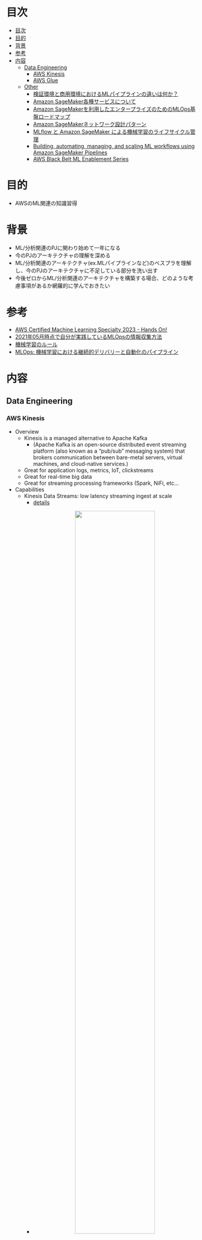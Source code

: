 # 目次
- [目次](#目次)
- [目的](#目的)
- [背景](#背景)
- [参考](#参考)
- [内容](#内容)
  - [Data Engineering](#data-engineering)
    - [AWS Kinesis](#aws-kinesis)
    - [AWS Glue](#aws-glue)
  - [Other](#other)
    - [検証環境と商用環境におけるMLパイプラインの違いは何か？](#検証環境と商用環境におけるmlパイプラインの違いは何か)
    - [Amazon SageMaker各種サービスについて](#amazon-sagemaker各種サービスについて)
    - [Amazon SageMakerを利用したエンタープライズのためのMLOps基盤ロードマップ](#amazon-sagemakerを利用したエンタープライズのためのmlops基盤ロードマップ)
    - [Amazon SageMakerネットワーク設計パターン](#amazon-sagemakerネットワーク設計パターン)
    - [MLflow と Amazon SageMaker による機械学習のライフサイクル管理](#mlflow-と-amazon-sagemaker-による機械学習のライフサイクル管理)
    - [Building, automating, managing, and scaling ML workflows using Amazon SageMaker Pipelines](#building-automating-managing-and-scaling-ml-workflows-using-amazon-sagemaker-pipelines)
    - [AWS Black Belt ML Enablement Series](#aws-black-belt-ml-enablement-series)
# 目的
- AWSのML関連の知識習得
# 背景
- ML/分析関連のPJに関わり始めて一年になる
- 今のPJのアーキテクチャの理解を深める
- ML/分析関連のアーキテクチャ(ex.MLパイプラインなど)のベスプラを理解し、今のPJのアーキテクチャに不足している部分を洗い出す
- 今後ゼロからML/分析関連のアーキテクチャを構築する場合、どのような考慮事項があるか網羅的に学んでおきたい
# 参考
- [AWS Certified Machine Learning Specialty 2023 - Hands On!](https://www.udemy.com/course/aws-machine-learning/)
- [2021年05月時点で自分が実践しているMLOpsの情報収集方法](https://shunyaueta.com/posts/2021-05-29/)
- [機械学習のルール](https://developers.google.com/machine-learning/guides/rules-of-ml)
- [MLOps: 機械学習における継続的デリバリーと自動化のパイプライン](https://cloud.google.com/architecture/mlops-continuous-delivery-and-automation-pipelines-in-machine-learning)
# 内容
## Data Engineering
### AWS Kinesis
- Overview
  - Kinesis is a managed alternative to Apache Kafka
    - (Apache Kafka is an open-source distributed event streaming platform (also known as a “pub/sub” messaging system) that brokers communication between bare-metal servers, virtual machines, and cloud-native services.)
  - Great for application logs, metrics, IoT, clickstreams
  - Great for real-time big data
  - Great for streaming processing frameworks (Spark, NiFi, etc...
- Capabilities
  - Kinesis Data Streams: low latency streaming ingest at scale
    - [details](https://docs.aws.amazon.com/streams/latest/dev/key-concepts.html)
    - <p align='center'><img src='./img/README_2023-02-04-15-49-46.png' width='70%'></p>
  - Kinesis Data Analytics: perform real-time analytics on streams using SQL
    - Use cases
      - Streaming ETL: select columns, make simple transformations, on streaming data
      - Continuous metric generation: live leaderboard for a mobile game
      - Responsive analytics: look for certain criteria and build alerting (filtering)
    - [リアルタイム分析がやりたい！はじめての Kinesis Data Analytics](https://dev.classmethod.jp/articles/first-time-kinesis-data-analytics/)
    - [Kinesis Data Analytics Studioでストリーミングデータを可視化してみた](https://dev.classmethod.jp/articles/visualize_with_kinesis-data-analytics-studio/)
    - <p align='center'><img src='./img/README_2023-02-04-16-21-04.png' width='70%'></p>
  - Kinesis Data Firehose: load streams into S3, Redshift, ElasticSearch & Splunk
    - <p align='center'><img src='./img/README_2023-02-04-15-48-54.png' width='70%'></p>
  - Kinesis Video Streams: meant for streaming video in real-time
    - [AWS IoT 再入門ブログリレー Amazon Kinesis Video Streams編](https://dev.classmethod.jp/articles/re-introduction-iot-2021-amazon-kinesis-video-streams/)
    - <p align='center'><img src='./img/README_2023-02-04-16-49-21.png' width='70%'></p>
- Architecture
  - [Amazon Kinesis Data Analytics Studio の概要 – SQL、Python、または Scala を使用してストリーミングデータをすばやく操作する](https://aws.amazon.com/jp/blogs/news/introducing-amazon-kinesis-data-analytics-studio-quickly-interact-with-streaming-data-using-sql-python-or-scala/)
  - <p align='center'><img src='./img/README_2023-02-04-15-23-57.png' width='70%'></p>
### AWS Glue
- Overview
  - Discover and organize data
  - Transform, prepare, and clean data for analysis
  - Build and monitor data pipelines
- Components
  - console
  - Data Catalog
  - crawler and classifiers
  - ETL operations
  - jobs system (workflow)
- Architecture
  - <p align='center'><img src='./img/README_2023-04-01-17-51-54.png' width='70%'></p>
  - [AWS Black Belt Online Seminar](https://pages.awscloud.com/rs/112-TZM-766/images/AWS-Black-Belt_2023_AWS-Glue_0331_v1.pdf)
- ref
  - [AWS再入門ブログリレー2022 AWS Glue編](https://dev.classmethod.jp/articles/re-introduction-2022-aws-glue/)
## Other
### 検証環境と商用環境におけるMLパイプラインの違いは何か？
- ChatGPTの回答
  - 検証環境と商用環境におけるMLパイプラインの違いは、主に以下のような点があります。
      - 数量の差: 検証環境では、少量のデータを使用してモデルを開発し、評価するために使用されます。 一方、商用環境では、大量のデータを処理し、大規模なインフラストラクチャを使用して運用されます。
      - 要件の差: 検証環境では、モデルの性能を測定するために、準確性や精度などのメトリクスが重視されます。一方、商用環境では、実際のビジネスニーズに合わせて、スケーラビリティや可用性などの要件が重視されます。
      - セキュリティーの差: 検証環境では、データのセキュリティーは重視されませんが、商用環境では、顧客データなどの個人情報の保護が求められるため、より高いセキュリティーが求められます。
      - 公開の差: 検証環境では、結果や処理結果は限られたチームや関係者にのみ公開されます。 一方、商用環境では、顧客や消費者に対して公開されるため、準確性や品質が高くなければならないです。
  - また、検証環境では、実験的なアプローチを取り、多くのパラメータを試すことができますが、商用環境では、実用性を考慮し、最適なパラメータを選択することが求められます。
  - 検証環境と商用環境では、それぞれ異なるニーズに対応しなければならないため、それぞれ独自のMLパイプラインを構築する必要があります。
- GCPの図的に表してたやつ
  - [MLOps: 機械学習における継続的デリバリーと自動化のパイプライン](https://cloud.google.com/architecture/mlops-continuous-delivery-and-automation-pipelines-in-machine-learning)
  - <p align='center'><img src='./img/README_2023-01-22-15-59-50.png' width='70%'></p>
### Amazon SageMaker各種サービスについて
- [Amazon SageMakerサービスまとめ](https://qiita.com/knowledgecommunication/items/1350af15e8adda0971ae)
- [AWS再入門ブログリレー2022 Amazon SageMaker 編](https://dev.classmethod.jp/articles/re-introduction-2022-sagemaker/)
- [[Amazon SageMaker Data Wrangler] 機械学習用データを簡単で最速に準備できる機能を使ってみた](https://dev.classmethod.jp/articles/amazon-sagemaker-data-wrangler-with-demo-titanic/)
- [Amazon SageMaker Data Wrangler が Amazon EMR Presto をビッグデータクエリエンジンとしてサポート](https://aws.amazon.com/jp/about-aws/whats-new/2022/12/sagemaker-data-wrangler-supports-amazon-emr-presto-data-source-query-engine/)
- [AWS が実現する MLOps のためのツール群のご紹介](https://pages.awscloud.com/rs/112-TZM-766/images/3.AWS_MLOps_Tool.pdf)
  - Sagemeker vs MWAA(Managed Wrokflow for Apache Airflow) vs Step Functionsについて記載されている
### [Amazon SageMakerを利用したエンタープライズのためのMLOps基盤ロードマップ](https://aws.amazon.com/jp/blogs/news/mlops-foundation-roadmap-for-enterprises-with-amazon-sagemaker-jp/)
- 前提
  - 柔軟性
    - データサイエンティストはどんなフレームワーク (TensorFlow や PyTorch など) にも対応できる
  - 再現性
    - データサイエンティストは過去の実験（コード、データ、結果）を再現または観測できる
  - 再利用性
    - データサイエンティストとMLエンジニアはソースコードと ML パイプラインを再利用することで、不整合やコスト増を回避できる
  - スケーラビリティ
    - データサイエンティストとMLエンジニアは、リソースとサービスをオンデマンドで拡張できる
  - 監査性
    - データサイエンティスト、IT、法務部門は、ログ、バージョン、アーティファクトとデータの依存関係を監査できる
  - 一貫性
    - MLOps は複数の環境で構成されているため、基盤は環境間のばらつきを排除する必要がある

- MLOps 成熟度モデル
  - Overview
    - 初期 (Initial)フェーズ
      - データサイエンティストは SageMakerサービスを使用して AWS上でモデルを実験、構築、学習、デプロイ
      - 推奨される開発環境はAmazon SageMaker Studio
      - この環境では、データサイエンティストが Studio ノートブックに基づいて、実験や共同作業を行える
    - 反復可能 (Repeatable)フェーズ
      - 次のステップはデータを前処理し、モデルを構築・学習するための自動ワークフロー (MLパイプライン) を作成する
      - データサイエンティストは、MLエンジニアとそれぞれ別の環境で協力して、Amazon SageMaker Pipelinesを使用してオーケストレーションされた、堅牢で本番稼働可能なアルゴリズムとソースコードを作成
      - 生成されたモデルは Amazon SageMaker Model Registryに保存され、ベンチマークされる
    - 信頼可能 (Reliable) フェーズ
      - モデルはMLパイプラインで生成されていますが、production環境に移行する前にテストする必要がある
      - そのため、このフェーズでは、分離されたstaging環境（またはpre-production環境）において、モデルやこれをトリガーがするインフラストラクチャの両方に対して自動テストを導入する
      - staging環境とは、production環境をシミュレートするための環境
      - テストが正常に実行されると、モデルは分離されたproduction環境にデプロイされる
      - 複数の環境をまたいでモデルをデプロイするためには、手動による評価と承認が必要
    - スケーラブルフェーズ
      - 最初の MLソリューションを本番稼働させた後は、複数のデータサイエンスチームが数十または数百の MLユースケースを共同で運用できるようにするために MLOps基盤を拡張する必要がある
      - このフェーズでは、ソリューションのテンプレート化を導入する
      - これにより、新たに製品化するソリューションの開発時間を数週間から数日に短縮し、このソリューションが価値を発揮するまでの期間を短縮する
      - さらに、セキュアなMLOps環境のインスタンス化を自動化して、複数のチームがそれぞれ所有するデータを自身で操作できるようにすることで、IT部門への依存とオーバーヘッドを減らす
  - Details
    - 初期 (Initial)フェーズ
      - <p align='center'><img src='./img/README_2023-04-02-19-56-12.png' width='30%'></p>
    - 反復可能 (Repeatable)フェーズ
      - <p align='center'><img src='./img/README_2023-04-02-20-13-59.png' width='100%'></p>
    - 信頼可能 (Reliable) フェーズ
      - <p align='center'><img src='./img/README_2023-04-16-18-10-37.png' width='100%'></p>
      - <p align='center'><img src='./img/README_2023-04-16-18-13-27.png' width='100%'></p>
    - スケーラブルフェーズ
      - <p align='center'><img src='./img/README_2023-04-16-18-22-02.png' width='100%'></p>
      - <p align='center'><img src='./img/README_2023-04-16-18-30-30.png' width='100%'></p>
  - Remarks
    - 反復可能 (Repeatable)フェーズ
      - ノートブックからMLパイプラインへ
        - 学習
          - <p align='center'><img src='./img/README_2023-04-02-20-47-17.png' width='70%'></p>
        - バッチ推論
          - <p align='center'><img src='./img/README_2023-04-02-20-51-52.png' width='50%'></p>
      - リポジトリのブランチとCI/CDの標準化
        - <p align='center'><img src='./img/README_2023-04-16-18-07-35.png' width='70%'></p>
      - データ構造の標準化
        - <p align='center'><img src='./img/README_2023-04-16-18-08-47.png' width='70%'></p>
    - 信頼可能 (Reliable) フェーズ
      - モデルをデプロイするCI/CD
        - <p align='center'><img src='./img/README_2023-04-16-18-14-25.png' width='70%'></p>
      - データレイクとMLOpsの統合
        - <p align='center'><img src='./img/README_2023-04-16-18-17-13.png' width='100%'></p>
    - ペルソナと担当する運用、それに必要な技術のまとめ
      - <p align='center'><img src='./img/README_2023-04-16-18-31-59.png' width='100%'></p>
### Amazon SageMakerネットワーク設計パターン
- [【Amazon SageMaker】ネットワーク設計パターンをまとめてみた](https://dev.classmethod.jp/articles/sagemaker-network-vpc-architecture-2022-04/)
- [閉域網で Amazon SageMaker を利用する際のポイントと手順](https://aws.amazon.com/jp/blogs/news/internet-free-sagemaker/)
### [MLflow と Amazon SageMaker による機械学習のライフサイクル管理](https://aws.amazon.com/jp/blogs/news/machine-learning-managing-your-machine-learning-lifecycle-with-mlflow-and-amazon-sagemaker/)
- アーキテクチャの概要
  - MLflow TrackingサーバーをDocker化し、Fargate上でホストする
  - MLflow TrackingサーバーのアーティファクトストアとしてS3バケットを、バックエンドストアとして Amazon RDS for MySQL インスタンスを使用
  - <p align='center'><img src='./img/README_2023-05-04-16-21-18.png' width='70%'></p>
### [Building, automating, managing, and scaling ML workflows using Amazon SageMaker Pipelines](https://aws.amazon.com/jp/blogs/machine-learning/building-automating-managing-and-scaling-ml-workflows-using-amazon-sagemaker-pipelines/)
- <p align='center'><img src='./img/README_2023-05-04-16-26-30.png' width='70%'></p>
- <p align='center'><img src='./img/README_2023-05-04-16-26-49.png' width='70%'></p>
### [AWS Black Belt ML Enablement Series](https://aws.amazon.com/jp/blogs/news/tag/ml-enablement-series/)
- 印象に残った箇所のみキャプチャ
- [【ML-Ligiht-01】機械学習モデル開発プロジェクトの進め方](https://pages.awscloud.com/rs/112-TZM-766/images/202205_AWS_Black_Belt_AWS_AIML_Light_01_Introduction.pdf)
  - <p align='center'><img src='./img/README_2023-04-30-16-24-10.png' width='70%'></p>
  - <p align='center'><img src='./img/README_2023-04-30-16-23-01.png' width='70%'></p>
  - <p align='center'><img src='./img/README_2023-04-30-16-05-38.png' width='70%'></p>
  - <p align='center'><img src='./img/README_2023-04-30-16-03-03.png' width='70%'></p>
  - <p align='center'><img src='./img/README_2023-04-30-16-03-39.png' width='70%'></p>
  - <p align='center'><img src='./img/README_2023-04-30-16-09-38.png' width='70%'></p>
  - <p align='center'><img src='./img/README_2023-04-30-16-12-15.png' width='70%'></p>
- [【ML-Ligiht-02】機械学習モデルの開発環境を構築する](https://pages.awscloud.com/rs/112-TZM-766/images/202206_AWS_Black_Belt_AWS_AIML_Light_02_EnvironmentSetup.pdf)
  - <p align='center'><img src='./img/README_2023-04-30-16-45-57.png' width='70%'></p>
  - <p align='center'><img src='./img/README_2023-04-30-16-45-31.png' width='70%'></p>
  - [開発環境構築手順書の例](https://docs.wantedly.dev/fields/dev-tools/codespaces)
  - <p align='center'><img src='./img/README_2023-04-30-17-03-48.png' width='70%'></p>
  - <p align='center'><img src='./img/README_2023-04-30-17-07-50.png' width='70%'></p>
  - <p align='center'><img src='./img/README_2023-04-30-17-09-26.png' width='70%'></p>
  - <p align='center'><img src='./img/README_2023-04-30-17-09-55.png' width='70%'></p>
  - <p align='center'><img src='./img/README_2023-04-30-17-10-15.png' width='70%'></p>
- [【ML-Dark-01】Amazon SageMaker Training 機械学習のモデル開発の試行錯誤を簡単にする](https://pages.awscloud.com/rs/112-TZM-766/images/202205_AWS_Black_Belt_AIML_Dark_01_AmazonSageMakerTraining.pdf)
  - <p align='center'><img src='./img/README_2023-04-30-17-30-25.png' width='70%'></p>
  - <p align='center'><img src='./img/README_2023-04-30-17-33-22.png' width='70%'></p>
  - <p align='center'><img src='./img/README_2023-04-30-17-33-43.png' width='70%'></p>
  - <p align='center'><img src='./img/README_2023-04-30-17-36-09.png' width='70%'></p>
- [【ML-Dark-02】Amazon SageMakerによる実験管理](https://pages.awscloud.com/rs/112-TZM-766/images/202207_AWS_Black_Belt_AWS_AIML_Dark_02_Experiments_Management.pdf)
  - <p align='center'><img src='./img/README_2023-05-03-15-38-33.png' width='70%'></p>
  - <p align='center'><img src='./img/README_2023-04-30-15-44-43.png' width='70%'></p>
  - <p align='center'><img src='./img/README_2023-04-30-17-46-49.png' width='70%'></p>
  - <p align='center'><img src='./img/README_2023-04-30-17-51-06.png' width='70%'></p>
  - <p align='center'><img src='./img/README_2023-04-30-17-51-25.png' width='70%'></p>
  - <p align='center'><img src='./img/README_2023-04-30-17-51-42.png' width='70%'></p>
  - <p align='center'><img src='./img/README_2023-04-30-17-52-02.png' width='70%'></p>
  - <p align='center'><img src='./img/README_2023-04-30-17-52-33.png' width='70%'></p>
  - <p align='center'><img src='./img/README_2023-04-30-17-56-31.png' width='70%'></p>
  - <p align='center'><img src='./img/README_2023-04-30-17-56-47.png' width='70%'></p>
  - <p align='center'><img src='./img/README_2023-04-30-17-57-06.png' width='70%'></p>
  - <p align='center'><img src='./img/README_2023-04-30-17-57-29.png' width='70%'></p>
- [【ML-Dark-03】Amazon SageMaker 推論 Part1 推論の頻出課題とSageMakerによる解決方法](https://pages.awscloud.com/rs/112-TZM-766/images/202208_AWS_Black_Belt_AWS_ML_Enablement_Dark_03.pdf)
  - <p align='center'><img src='./img/README_2023-05-03-15-40-34.png' width='70%'></p>
  - <p align='center'><img src='./img/README_2023-05-03-14-51-25.png' width='70%'></p>
  - <p align='center'><img src='./img/README_2023-05-03-14-53-01.png' width='70%'></p>
  - <p align='center'><img src='./img/README_2023-05-03-14-53-54.png' width='70%'></p>
  - <p align='center'><img src='./img/README_2023-05-03-14-54-17.png' width='70%'></p>
  - <p align='center'><img src='./img/README_2023-05-03-14-56-37.png' width='70%'></p>
  - <p align='center'><img src='./img/README_2023-05-03-15-01-25.png' width='70%'></p>
  - <p align='center'><img src='./img/README_2023-05-03-15-01-41.png' width='70%'></p>
  - <p align='center'><img src='./img/README_2023-05-03-15-02-02.png' width='70%'></p>
  - <p align='center'><img src='./img/README_2023-05-03-15-03-49.png' width='70%'></p>
- [【ML-Dark-04】Amazon SageMaker 推論 Part2 すぐにプロダクション利用できる！モデルをデプロイして推論する方法](https://pages.awscloud.com/rs/112-TZM-766/images/AWS-Black-Belt_2022_Amazon-SageMaker-Inference-Part-2_0831_v1.pdf)
  - <p align='center'><img src='./img/README_2023-05-03-15-41-03.png' width='70%'></p>
  - <p align='center'><img src='./img/README_2023-05-03-15-24-34.png' width='70%'></p>
  - <p align='center'><img src='./img/README_2023-05-03-15-25-20.png' width='70%'></p>
  - <p align='center'><img src='./img/README_2023-05-03-15-27-48.png' width='70%'></p>
- [【ML-Dark-05】Amazon SageMaker 推論 Part3 もう悩まない︕機械学習モデルのデプロイパターンと戦略](https://pages.awscloud.com/rs/112-TZM-766/images/AWS-Black-Belt_2022_Amazon-SageMaker-Inference-Part-3_1014_v1.pdf)
  - <p align='center'><img src='./img/README_2023-05-03-15-36-44.png' width='70%'></p>
  - <p align='center'><img src='./img/README_2023-05-03-15-42-31.png' width='70%'></p>
  - <p align='center'><img src='./img/README_2023-05-03-15-43-50.png' width='70%'></p>
  - <p align='center'><img src='./img/README_2023-05-04-15-48-46.png' width='70%'></p>
  - <p align='center'><img src='./img/README_2023-05-04-15-49-04.png' width='70%'></p>
  - <p align='center'><img src='./img/README_2023-05-04-15-49-22.png' width='70%'></p>
  - <p align='center'><img src='./img/README_2023-05-04-15-58-47.png' width='70%'></p>
  - <p align='center'><img src='./img/README_2023-05-04-15-59-04.png' width='70%'></p>
  - <p align='center'><img src='./img/README_2023-05-04-15-59-37.png' width='70%'></p>
  - <p align='center'><img src='./img/README_2023-05-04-16-00-02.png' width='70%'></p>
  - <p align='center'><img src='./img/README_2023-05-04-16-00-28.png' width='70%'></p>
  - <p align='center'><img src='./img/README_2023-05-04-16-00-54.png' width='70%'></p>
  - <p align='center'><img src='./img/README_2023-05-04-16-05-02.png' width='70%'></p>
  - <p align='center'><img src='./img/README_2023-05-04-16-05-28.png' width='70%'></p>
  - <p align='center'><img src='./img/README_2023-05-04-16-06-09.png' width='70%'></p>
  - <p align='center'><img src='./img/README_2023-05-04-16-06-36.png' width='70%'></p>
  - <p align='center'><img src='./img/README_2023-05-04-16-07-07.png' width='70%'></p>
  - <p align='center'><img src='./img/README_2023-05-04-16-07-32.png' width='70%'></p>
  - <p align='center'><img src='./img/README_2023-05-04-16-55-55.png' width='70%'></p>
  - <p align='center'><img src='./img/README_2023-05-04-16-56-47.png' width='70%'></p>
  - <p align='center'><img src='./img/README_2023-05-04-16-57-08.png' width='70%'></p>
  - <p align='center'><img src='./img/README_2023-05-04-16-57-29.png' width='70%'></p>
  - <p align='center'><img src='./img/README_2023-05-04-16-57-51.png' width='70%'></p>
  - <p align='center'><img src='./img/README_2023-05-04-16-58-17.png' width='70%'></p>
- [【ML-Dark-07】Amazon SageMaker モニタリング Part1 Amazon SageMaker Model Monitorを理解しよう](https://pages.awscloud.com/rs/112-TZM-766/images/AWS-Black-Belt_2022_Amazon-SageMaker-Monitoring-Part-1_1031_v1.pdf)
- [【ML-Dark-08】Amazon SageMaker モニタリング Part2 データと推論結果の変化に気づく](https://pages.awscloud.com/rs/112-TZM-766/images/AWS-Black-Belt_2022_Amazon-SageMaker-Monitoring-Part-2_1231_v1.pdf)